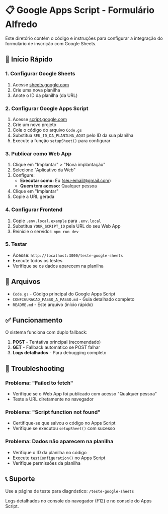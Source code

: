 # 📋 Google Apps Script - Formulário Alfredo

Este diretório contém o código e instruções para configurar a integração do formulário de inscrição com Google Sheets.

## 🚀 Início Rápido

### 1. Configurar Google Sheets
1. Acesse [sheets.google.com](https://sheets.google.com)
2. Crie uma nova planilha
3. Anote o ID da planilha (da URL)

### 2. Configurar Google Apps Script
1. Acesse [script.google.com](https://script.google.com)
2. Crie um novo projeto
3. Cole o código do arquivo `Code.gs`
4. Substitua `SEU_ID_DA_PLANILHA_AQUI` pelo ID da sua planilha
5. Execute a função `setupSheet()` para configurar

### 3. Publicar como Web App
1. Clique em "Implantar" > "Nova implantação"
2. Selecione "Aplicativo da Web"
3. Configure:
   - **Executar como:** Eu (seu-email@gmail.com)
   - **Quem tem acesso:** Qualquer pessoa
4. Clique em "Implantar"
5. Copie a URL gerada

### 4. Configurar Frontend
1. Copie `.env.local.example` para `.env.local`
2. Substitua `YOUR_SCRIPT_ID` pela URL do seu Web App
3. Reinicie o servidor: `npm run dev`

### 5. Testar
- Acesse: `http://localhost:3000/teste-google-sheets`
- Execute todos os testes
- Verifique se os dados aparecem na planilha

## 📁 Arquivos

- `Code.gs` - Código principal do Google Apps Script
- `CONFIGURACAO_PASSO_A_PASSO.md` - Guia detalhado completo
- `README.md` - Este arquivo (início rápido)

## ✅ Funcionamento

O sistema funciona com duplo fallback:

1. **POST** - Tentativa principal (recomendado)
2. **GET** - Fallback automático se POST falhar
3. **Logs detalhados** - Para debugging completo

## 🔧 Troubleshooting

### Problema: "Failed to fetch"
- Verifique se o Web App foi publicado com acesso "Qualquer pessoa"
- Teste a URL diretamente no navegador

### Problema: "Script function not found"
- Certifique-se que salvou o código no Apps Script
- Verifique se executou `setupSheet()` com sucesso

### Problema: Dados não aparecem na planilha
- Verifique o ID da planilha no código
- Execute `testConfiguration()` no Apps Script
- Verifique permissões da planilha

## 📞 Suporte

Use a página de teste para diagnóstico: `/teste-google-sheets`

Logs detalhados no console do navegador (F12) e no console do Apps Script.